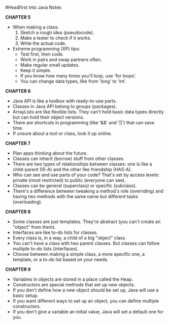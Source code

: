 #Headfirst Into Java Notes

**CHAPTER 5**
- When making a class:
  1. Sketch a rough idea (pseudocode).
  2. Make a tester to check if it works.
  3. Write the actual code.
- Extreme programming (XP) tips:
  - Test first, then code.
  - Work in pairs and swap partners often.
  - Make regular small updates.
  - Keep it simple.
  - If you know how many times you'll loop, use 'for loops'.
  - You can change data types, like from 'long' to 'int'.

**CHAPTER 6**
- Java API is like a toolbox with ready-to-use parts.
- Classes in Java API belong to groups (packages).
- ArrayLists are like flexible lists. They can't hold basic data types directly but can hold their object versions.
- There are shortcuts in programming (like '&&' and '||') that can save time.
- If unsure about a tool or class, look it up online.

**CHAPTER 7**
- Plan apps thinking about the future.
- Classes can inherit (borrow) stuff from other classes. 
- There are two types of relationships between classes: one is like a child-parent (IS-A) and the other like friendship (HAS-A).
- Who can see and use parts of your code? That's set by access levels: private (most restricted) to public (everyone can see).
- Classes can be general (superclass) or specific (subclass).
- There's a difference between tweaking a method's role (overriding) and having two methods with the same name but different tasks (overloading).

**CHAPTER 8**
- Some classes are just templates. They're abstract (you can't create an "object" from them).
- Interfaces are like to-do lists for classes. 
- Every class is, in a way, a child of a big "object" class.
- You can't have a class with two parent classes. But classes can follow multiple to-do lists (interfaces).
- Choose between making a simple class, a more specific one, a template, or a to-do list based on your needs.

**CHAPTER 9**
- Variables in objects are stored in a place called the Heap.
- Constructors are special methods that set up new objects.
- If you don't define how a new object should be set up, Java will use a basic setup.
- If you want different ways to set up an object, you can define multiple constructors.
- If you don't give a variable an initial value, Java will set a default one for you.